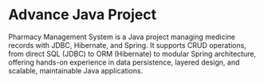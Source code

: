 # Advance Java Project
Pharmacy Management System is a Java project managing medicine records with JDBC, Hibernate, and Spring. It supports CRUD operations, from direct SQL (JDBC) to ORM (Hibernate) to modular Spring architecture, offering hands-on experience in data persistence, layered design, and scalable, maintainable Java applications.
